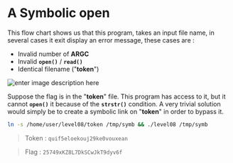 
# A Symbolic open

This flow chart shows us that this program, takes an input file name, in several cases it exit display an error message, these cases are :

-   Invalid number of **ARGC**
-   Invalid **`open()`** / **`read()`**
-   Identical filename ("**token**")

![enter image description here](https://i.imgur.com/kh5v9KZ.png)


Suppose the flag is in the "**token**" file. This program has access to it, but it cannot **`open()`** it because of the **`strstr()`** condition. A very trivial solution would simply be to create a symbolic link on "**token**" in 
order to bypass it.

```bash
ln -s /home/user/level08/token /tmp/symb && ./level08 /tmp/symb
```

> Token : `quif5eloekouj29ke0vouxean`

> Flag : `25749xKZ8L7DkSCwJkT9dyv6f`
